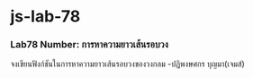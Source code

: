 # js-lab-78
### Lab78 Number: การหาความยาวเส้นรอบวง
จงเขียนฟังก์ชันในการหาความยาวเส้นรอบวงของวงกลม
-ปฏิพงษศกร บุญมา(เจมส์)
